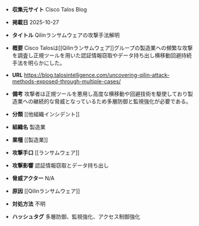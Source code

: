 - **収集元サイト**
Cisco Talos Blog

- **掲載日**
2025-10-27

- **タイトル**
Qilinランサムウェアの攻撃手法解明

- **概要**
Cisco Talosは[[Qilinランサムウェア]]グループの製造業への頻繁な攻撃を調査し正規ツールを用いた認証情報窃取やデータ持ち出し横移動回避持続手法を明らかにした。

- **URL**
https://blog.talosintelligence.com/uncovering-qilin-attack-methods-exposed-through-multiple-cases/

- **備考**
攻撃者は正規ツールを悪用し高度な横移動や回避技術を駆使しており製造業への継続的な脅威となっているため多層防御と監視強化が必要である。

- **分類**
[[他組織インシデント]]

- **組織名**
製造業

- **業種**
[[製造業]]

- **攻撃手口**
[[ランサムウェア]]

- **攻撃影響**
認証情報窃取とデータ持ち出し

- **脅威アクター**
N/A

- **原因**
[[Qilinランサムウェア]]

- **対処方法**
不明

- **ハッシュタグ**
多層防御、監視強化、アクセス制御強化
